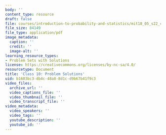 ```yaml
---
body: ''
content_type: resource
draft: false
file: courses/introduction-to-probability-and-statistics/mit18_05_s22_class10_pset_sol.pdf
file_size: 84149
file_type: application/pdf
image_metadata:
  caption: ''
  credit: ''
  image-alt: ''
learning_resource_types:
- Problem Sets with Solutions
license: https://creativecommons.org/licenses/by-nc-sa/4.0/
resourcetype: Document
title: 'Class 10: Problem Solutions'
uid: b1603bc3-db4c-48a8-8d1c-d9b67b41f9c3
video_files:
  archive_url: ''
  video_captions_file: ''
  video_thumbnail_file: ''
  video_transcript_file: ''
video_metadata:
  video_speakers: ''
  video_tags: ''
  youtube_description: ''
  youtube_id: ''
---
```

